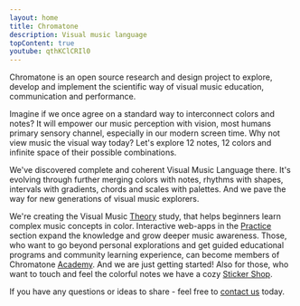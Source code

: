 ```yaml
---
layout: home
title: Chromatone
description: Visual music language
topContent: true
youtube: qthKClCRIl0
---
```


Chromatone is an open source research and design project to explore, develop and implement the scientific way of visual music education, communication and performance.

Imagine if we once agree on a standard way to interconnect colors and notes? It will empower our music perception with vision, most humans primary sensory channel, especially in our modern screen time. Why not view music the visual way today? Let's explore 12 notes, 12 colors and infinite space of their possible combinations.

We've discovered complete and coherent Visual Music Language there. It's evolving through further merging  colors with notes, rhythms with shapes, intervals with gradients, chords and scales with palettes. And we pave the way for new generations of visual music explorers.

We're creating the Visual Music [Theory](./theory/index.md) study, that helps beginners learn complex music concepts in color. Interactive web-apps in the [Practice](./practice/index.md) section expand the knowledge and grow deeper music awareness. Those, who want to go beyond personal explorations and get guided educational programs and community learning experience, can become members of Chromatone [Academy](/academy/). And we are just getting started! Also for those, who want to touch and feel the colorful notes we have a cozy [Sticker Shop](./shop/index.md).

If you have any questions or ideas to share - feel free to  [contact us](contacts/index.md) today.
